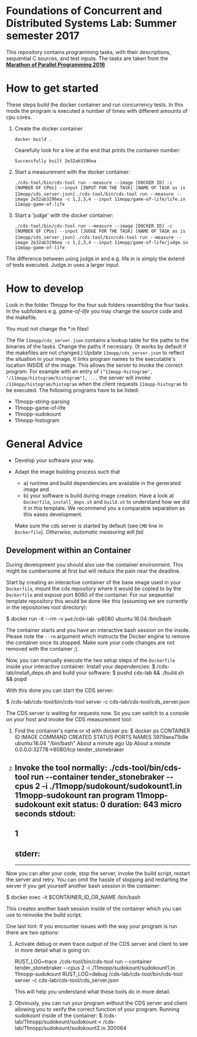 # Foundations of Concurrent and Distributed Systems Lab: Summer semester 2017 #

This repository contains programming tasks, with their descriptions, sequential C sources, and test inputs.
The tasks are taken from the **[Marathon of Parallel Programming 2016](https://bitbucket.org/r0bcrane/fcds-lab-2017/src/b1a657cd5eacfcf7d6ede9a664c25d59989b7c99/Marathon%20of%20Parallel%20Programming%20problemset.pdf?at=master)**

# How to get started #

These steps build the docker container and run concurrency tests.
In this mode the program is executed a number of times with different amounts of cpu cores.

1. Create the docker container

	```docker build .```

	Cearefully look for a line at the end that prints the container number:

	```Successfully built 2e32ab3296ea```

2. Start a measurement with the docker container:

	```./cds-tool/bin/cds-tool run --measure --image [DOCKER ID] -c [NUMBER OF CPUs] --input [INPUT FOR THE TASK] [NAME OF TASK as is 11mopp/cds_server.json]```
	```./cds-tool/bin/cds-tool run --measure --image 2e32ab3296ea -c 1,2,3,4 --input 11mopp/game-of-life/life.in 11mopp-game-of-life```

3. Start a 'judge' with the docker container:

	```./cds-tool/bin/cds-tool run --measure --image [DOCKER ID] -c [NUMBER OF CPUs] --input [JUDGE FOR THE TASK] [NAME OF TASK as is 11mopp/cds_server.json]```
	```./cds-tool/bin/cds-tool run --measure --image 2e32ab3296ea -c 1,2,3,4 --input 11mopp/game-of-life/judge.in 11mopp-game-of-life```

The difference between using judge.in and e.g. life.in is simply the extend of tests executed. Judge.in uses a larger input.

# How to develop #

Look in the folder *11mopp* for the four sub folders resembling the four tasks.
In the subfolders e.g. *game-of-life* you may change the source code and the makefile.

You must not change the *.in files!

The file `11mopp/cds_server.json` contains a lookup table for the paths to the binaries of the tasks.
Change the paths if necessary. (It works by default if the makefiles are not changed.)
Update `11mopp/cds_server.json` to reflect the situation in your image.
It links program names to the executable's location INSIDE of the image.
This allows the server to invoke the correct program.
For example with an entry of `["11mopp-histogram", "/11mopp/histogram/histogram"], ...` the
server will invoke `/11mopp/histogram/histogram` when the client requests `11mopp-histogram`
to be executed.
The following programs have to be listed:
* 11mopp-string-parsing
* 11mopp-game-of-life
* 11mopp-sudokount
* 11mopp-histogram

# General Advice #

* Develop your software your way.
* Adapt the image building process such that
  * a) runtime and build dependencies are available in the generated image and
  * b) your software is build during image creation.
  Have a look at `Dockerfile`, `install_deps.sh` and `build.sh` to understand how we did it in this
  template. We recommend you a comparable separation as this eases development.

  Make sure the cds server is started by default (see `CMD` line in `Dockerfile`).
  *Otherwise, automatic measuring will fail.*

## Development within an Container ##

During development you should also use the container environment.
This might be cumbersome at first but will reduce the pain near the deadline.

Start by creating an interactive container of the base image used in your `Dockerfile`, mount the
cds repository where it would be copied to by the `Dockerfile` and expose port 8080 of the container.
For our seqeuntial template repository this would be done like this (assuming we are currently
in the repositories root directory):

$ docker run -it --rm -v `pwd`:/cds-lab -p8080 ubuntu:16.04 /bin/bash

The container starts and you have an interactive bash session on the inside. Please note the `--rm`
argument which instructs the Docker engine to remove the container once its stopped. Make sure your
code changes are not removed with the container ;).

Now, you can manually execute the two setup steps of the `Dockerfile` inside your interactive container:
Install your dependencies:
   $ /cds-lab/install_deps.sh
and build your software:
   $ pushd cds-lab && ./build.sh && popd

With this done you can start the CDS server:

$ /cds-lab/cds-tool/bin/cds-tool server -c cds-lab/cds-tool/cds_server.json

The CDS server is waiting for requests now. So you can switch to a console on your host and invoke
the CDS measurement tool:

1. Find the container's name or id with docker ps:
   $ docker ps 
   CONTAINER ID        IMAGE               COMMAND             CREATED              STATUS              PORTS                     NAMES
   3979aea71b8e        ubuntu:16.04        "/bin/bash"         About a minute ago   Up About a minute   0.0.0.0:32778->8080/tcp   tender_stonebraker

2. Invoke the tool normally:
   ./cds-tool/bin/cds-tool run --container tender_stonebraker --cpus 2 -i ./11mopp/sudokount/sudokount1.in 11mopp-sudokount
   ran program 11mopp-sudokount
   exit status: 0
   duration: 643 micro seconds
   stdout:
   --------------
   1
   --------------
   stderr:
   --------------
   --------------

Now you can alter your code, stop the server, invoke the build script, restart the server and retry.
You can omit the hassle of stopping and restarting the server if you get yourself another bash
session in the container:

$ docker exec -it $CONTAINER_ID_OR_NAME /bin/bash

This creates another bash session inside of the container which you can use to reinvoke the build script.

One last hint: If you encounter issues with the way your program is run there are two options:
1. Activate debug or even trace output of the CDS server and client to see in more detail what is going on:

   RUST_LOG=trace ./cds-tool/bin/cds-tool run --container tender_stonebraker --cpus 2 -i ./11mopp/sudokount/sudokount1.in 11mopp-sudokount
   RUST_LOG=debug /cds-lab/cds-tool/bin/cds-tool server -c cds-lab/cds-tool/cds_server.json

   This will help you understand what these tools do in more detail.

2. Obviously, you can run your program without the CDS server and client allowing you to verify the
   correct function of your program. Running sudokount inside of the container:
   $ /cds-lab/11mopp/sudokount/sudokount < /cds-lab/11mopp/sudokount/sudokount2.in 
     300064

